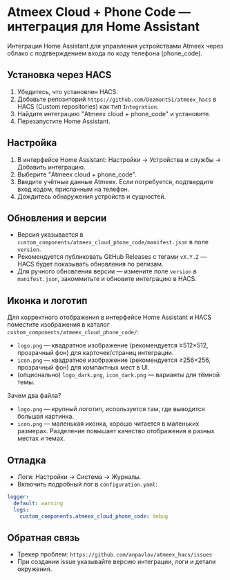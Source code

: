 # Atmeex Cloud + Phone Code — интеграция для Home Assistant

Интеграция Home Assistant для управления устройствами Atmeex через облако с подтверждением входа по коду телефона (phone_code).

## Установка через HACS

1. Убедитесь, что установлен HACS.
2. Добавьте репозиторий `https://github.com/Dezmont51/atmeex_hacs` в HACS (Custom repositories) как тип `Integration`.
3. Найдите интеграцию "Atmeex cloud + phone_code" и установите.
4. Перезапустите Home Assistant.

## Настройка

1. В интерфейсе Home Assistant: Настройки → Устройства и службы → Добавить интеграцию.
2. Выберите "Atmeex cloud + phone_code".
3. Введите учётные данные Atmeex. Если потребуется, подтвердите вход кодом, присланным на телефон.
4. Дождитесь обнаружения устройств и сущностей.

## Обновления и версии

- Версия указывается в `custom_components/atmeex_cloud_phone_code/manifest.json` в поле `version`.
- Рекомендуется публиковать GitHub Releases с тегами `vX.Y.Z` — HACS будет показывать обновления по релизам.
- Для ручного обновления версии — измените поле `version` в `manifest.json`, закоммитьте и обновите интеграцию в HACS.

## Иконка и логотип

Для корректного отображения в интерфейсе Home Assistant и HACS поместите изображения в каталог `custom_components/atmeex_cloud_phone_code/`:
- `logo.png` — квадратное изображение (рекомендуется ≥512×512, прозрачный фон) для карточек/страниц интеграции.
- `icon.png` — квадратное изображение (рекомендуется ≥256×256, прозрачный фон) для компактных мест в UI.
- (опционально) `logo_dark.png`, `icon_dark.png` — варианты для тёмной темы.

Зачем два файла?
- `logo.png` — крупный логотип, используется там, где выводится большая картинка.
- `icon.png` — маленькая иконка, хорошо читается в маленьких размерах. Разделение повышает качество отображения в разных местах и темах.

## Отладка

- Логи: Настройки → Система → Журналы.
- Включить подробный лог в `configuration.yaml`:

```yaml
logger:
  default: warning
  logs:
    custom_components.atmeex_cloud_phone_code: debug
```

## Обратная связь

- Трекер проблем: `https://github.com/anpavlov/atmeex_hacs/issues`
- При создании issue указывайте версию интеграции, логи и детали окружения.
